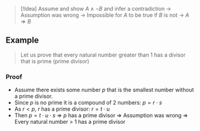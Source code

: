 >[!Idea]
> Assume and show $A \land \lnot B$ and infer a contradiction -> Assumption was wrong -> Impossible for $A$ to be true if $B$ is not -> $A \Rightarrow B$
>

## Example

>Let us prove that every natural number greater than 1
>has a divisor that is prime (prime divisor)

### Proof
- Assume there exists some number $p$ that is the smallest number without a prime divisor.
- Since $p$ is no prime it is a compound of $2$ numbers: $p = r \cdot s$
- As $r < p$, $r$ has a prime divisor: $r = t \cdot u$
- Then $p = t  \cdot u \cdot s$ => $p$ has a prime divisor => Assumption was wrong
=> Every natural number > 1 has a prime divisor